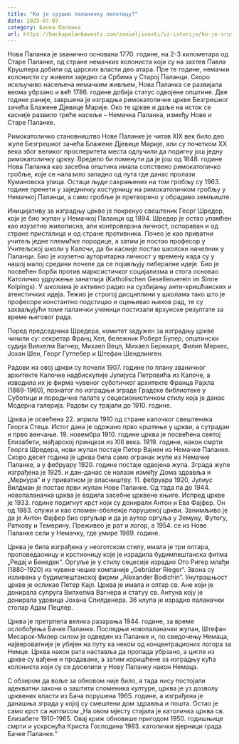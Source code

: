 ```yaml
---
title: "Ко је срушио паланачку лепотицу?"
date: 2025-07-07
category: Бачка Паланка
url: https://backapalankavesti.com/zanimljivosti/iz-istorije/ko-je-srusio-palanacku-lepoticu34/
---
```


Нова Паланка је званично основана 1770. године, на 2-3 километара од Старе Паланке, од стране немачких колониста који су на захтев Павла Крушпера добили од царских власти део атара. Пре те године, немачки колонисти су живели заједно са Србима у Старој Паланци. Скоро искључиво насељена немачким живљем, Нова Паланка се развијала веома убрзано и већ 1786. године добија статус одвојене општине. Две године раније, завршена је изградња римокатоличке цркве Безгрешног зачећа Блажене Дјевице Марије. Око те цркве и даље на исток се касније развило треће насеље – Немачка Паланка, између Нове и Старе Паланке.

Римокатоличко становништво Нове Паланке је читав XIX век било део жупе Безгрешног зачећа Блажене Дјевице Марије, али су почетком XX века због великог просперитета места одлучили да подигну још једну римокатоличку цркву. Вредело би поменути да је још од 1848. године Нова Паланка као засебна општина имала сопствено римокатоличко гробље, које се налазило западно од пута где данас пролази Кумановска улица. Остаци људи сахрањених на том гробљу су 1963. године пренети у заједничку костурницу на римокатоличком гробљу у Немачкој Паланци, а само гробље је претворено у обрадиво земљиште.

Иницијативу за изградњу цркве је покренуо свештеник Георг Шредер, који је био жупан у Немачкој Паланци од 1894. Шредер је остао упамћен као изузетно живописна, али контроверзна личност, оспораван и од стране присталица и од стране противника. Почео је као приватни учитељ једне племићке породице, а затим је постао професор у Учитељској школи у Калочи, да би касније постао школски начелник у Паланци. Био је изузетно ауторитарна личност у времену када су у нашој малој средини почеле да се појављују либералне идеје. Био је посвећен борби против марксистичког социјализма и стога основао Католичко удружење занатлија (Katholischen Gesellenverein im Sinne Kolpings). У школама је активно радио на сузбијању анти-хришћанских и атеистичких идеја. Тежио је строгој дисциплини у школама тако што је професоре константно подстицао и оцењивао њихов рад, те су захваљујући томе паланчки ученици постизали врхунске резултате за време његовог рада.

Поред председника Шредера, комитет задужен за изградњу цркве чинили су: секретар Франц Хеп, бележник Роберт Булер, општински судија Вилхелм Вагнер, Михаел Вецл, Михаел Бернхарт, Филип Меркес, Јохан Шен, Георг Гутлебер и Штефан Шендлинген.

Радови на овој цркви су почели 1907. године по плану званичног архитекте Калочке надбискупије Јулијуса Петровића из Калоче, а изводила их је фирма чувеног суботичког архитекте Франца Рајхла (1869-1960), познатог по изградњи зграде Градске библиотеке у Суботици и породичне палате у сецесионистичком стилу која је данас Модерна галерија. Радови су трајали до 1910. године.

Црква је освећена 22. априла 1910 од стране калочког свештеника Георга Стеца. Истог дана је одржано прво крштење у цркви, а сутрадан и прво венчање. 19. новембра 1910. године црква је посвећена светој Елизабети, мађарској принцези из XIII века. 1919. године, након смрти Георга Шредера, нови жупан постаје Петер Вајнен из Немачке Паланке. Скоро десет година је црква била само огранак жупе из Немачке Паланке, а у фебруару 1920. године постаје одвојена жупа. Зграда жупе изграђена је 1925. и дан-данас се налази између Дома здравља и „Меркура“ и у приватном је власништву. 11. фебруара 1920, Јулиус Вилдман је постао први жупан Нове Паланке. Од тада па до 1944. новопаланачка црква је водила засебне црквене књиге. Испред цркве је 1933. године подигнут крст који су донирали Антон и Ева Фајфер. Он од 1983. служи и као спомен-обележје порушеној цркви. Занимљиво је да је Антон Фајфер био оргуљар и да је аутор оргуља у Земуну, Футогу, Раткову и Темерину. Преживео је рат и логор, а 1954. се из Нове Паланке сели у Немачку, где умире 1989. године.

Црква је била изграђена у неоготском стилу, имала је три олтара, проповедаоницу и крстионицу које је израдила будимпештанска фитма „Редај и Бенедек“. Оргуље је у стилу сецесије израдио Ото Ригер млађи (1880-1920) из чувене чешке компаније „Gebrüder Rieger“. Звона су изливена у будимпештанској фирми „Alexander Bodichin“. Унутрашњост цркве је осликао Петер Кајл. Црква је имала и олтар св. Ане који је донирала супруга Вилхелма Вагнера и статуу св. Антуна коју је донирала удовица Јохана Спилденера. 36 клупа је израдио паланачки столар Адам Пецлер.

Црква је претрпела велика разарања 1944. године, за време ослобођења Бачке Паланке. Последњи новопаланачки жупан, Штефан Месарок-Милер силом је одведен из Паланке и, по сведочењу Немаца, највероватније је убијен на путу ка неком од концентрационих логора за Немце. Црква након рата наставља да пропада убрзано, а цигле из цркве су вађене и продаване, а затим коришћене за изградњу кућа колониста који су се доселили у Нову Паланку након Немаца.

С обзиром да воље за обновом није било, а тада нису постојали адекватни закони о заштити споменика културе, црква је уз дозволу црквених власти из Бача порушена 1965. године, а изграђена је данашња зграда у којој су смештени дом здравља и пошта. Остао је само крст са натписом „На овом мјесту стајала је католичка црква св. Елизабете 1910-1965. Овај криж обновише пригодом 1950. годишњице смрти и ускрснућа Криста Господина 1983. католички вјерници града Бачке Паланке.“
